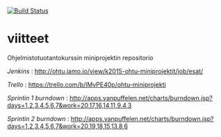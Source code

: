 [![Build Status](https://travis-ci.org/esat-miniprojekti/viitteet.svg)](https://travis-ci.org/esat-miniprojekti/viitteet)

# viitteet
Ohjelmistotuotantokurssin miniprojektin repositorio

*Jenkins* : http://ohtu.jamo.io/view/k2015-ohtu-miniprojektit/job/esat/ 

*Trello* : https://trello.com/b/lMvPE40p/ohtu-miniprojekti

*Sprintin 1 burndown* : http://apps.vanpuffelen.net/charts/burndown.jsp?days=1,2,3,4,5,6,7&work=20,17,16,14,11,9,4,3

*Sprintin 2 burndown* : http://apps.vanpuffelen.net/charts/burndown.jsp?days=1,2,3,4,5,6,7&work=20,19,18,15,13,8,6
